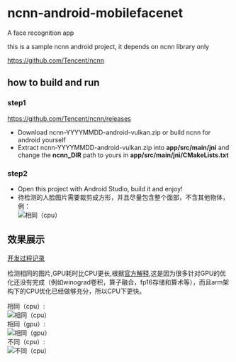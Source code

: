 # ncnn-android-mobilefacenet

A face recognition app

this is a sample ncnn android project, it depends on ncnn library only

https://github.com/Tencent/ncnn

## how to build and run
### step1
https://github.com/Tencent/ncnn/releases

* Download ncnn-YYYYMMDD-android-vulkan.zip or build ncnn for android yourself
* Extract ncnn-YYYYMMDD-android-vulkan.zip into **app/src/main/jni** and change the **ncnn_DIR** path to yours in **app/src/main/jni/CMakeLists.txt**

### step2
* Open this project with Android Studio, build it and enjoy!
* 待检测的人脸图片需要裁剪成方形，并且尽量包含整个面部，不含其他物体， 例：<br>
![相同（cpu）](./imgs/example.jpg#pic_center)

## 效果展示

[开发过程记录]()

检测相同的图片,GPU耗时比CPU更长,根据[官方解释](https://github.com/Tencent/ncnn/wiki/FAQ-ncnn-vulkan),这是因为很多针对GPU的优化还没有完成（例如winograd卷积，算子融合，fp16存储和算术等），而且arm架构下的CPU优化已经做够充分，所以CPU下更快。

相同（cpu）:<br> 
![相同（cpu）](./imgs/cpu_same.jpg#pic_center)<br>
相同（gpu）:<br> 
![相同（gpu）](./imgs/gpu_same.jpg#pic_center)<br>
不同（cpu）:<br> 
![不同（cpu）](./imgs/cpu_different.jpg#pic_center)<br>

